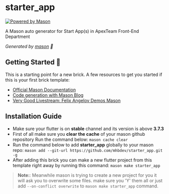 # starter_app

[![Powered by Mason](https://img.shields.io/endpoint?url=https%3A%2F%2Ftinyurl.com%2Fmason-badge)](https://github.com/felangel/mason)

A Mason auto generator for Start App(s) in ApexTeam Front-End Department

_Generated by [mason][1] 🧱_

## Getting Started 🚀

This is a starting point for a new brick.
A few resources to get you started if this is your first brick template:

- [Official Mason Documentation][2]
- [Code generation with Mason Blog][3]
- [Very Good Livestream: Felix Angelov Demos Mason][4]

## Installation Guide

* Make sure your flutter is on **stable** channel and its version is above **3.7.3**
* First of all make sure you **clear the cache** of your mason github repository
Run the command below:
`mason cache clear`
* Run the command below to add **starter_app** globally to your mason repo:
`mason add --git-url https://github.com/mhbdev/starter_app.git -g`
* After adding this brick you can make a new flutter project from this template right away by running this command:
`mason make starter_app`

> **Note:**: Meanwhile mason is trying to create a new project for you it will ask you to overwrite some files. make sure you 'Y' them all or just add `--on-conflict overwrite` to `mason make starter_app` command.

[1]: https://github.com/felangel/mason
[2]: https://github.com/felangel/mason/tree/master/packages/mason_cli#readme
[3]: https://verygood.ventures/blog/code-generation-with-mason
[4]: https://youtu.be/G4PTjA6tpTU

